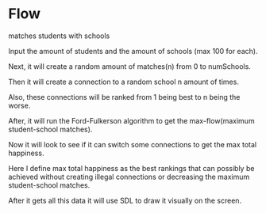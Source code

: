 # Flow
matches students with schools

Input the amount of students and the amount of schools (max 100 for each). 

Next, it will create a random amount of matches(n) from 0 to numSchools.

Then it will create a connection to a random school n amount of times.

Also, these connections will be ranked from 1 being best to n being the worse.

After, it will run the Ford-Fulkerson algorithm to get the max-flow(maximum student-school matches).

Now it will look to see if it can switch some connections to get the max total happiness.

Here I define max total happiness as the best rankings that can possibly be achieved without creating illegal connections or decreasing the maximum student-school matches.

After it gets all this data it will use SDL to draw it visually on the screen.
